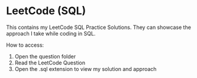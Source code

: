 # LeetCode (SQL)
This contains my LeetCode SQL Practice Solutions. They can showcase the approach I take while coding in SQL.

How to access:
1. Open the question folder
2. Read the LeetCode Question
3. Open the .sql extension to view my solution and approach
